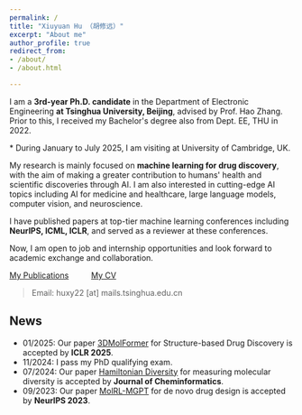 ```yaml
---
permalink: /
title: "Xiuyuan Hu （胡修远）"
excerpt: "About me"
author_profile: true
redirect_from: 
- /about/
- /about.html

---
```


I am a **3rd-year Ph.D. candidate** in the Department of Electronic Engineering **at Tsinghua University, Beijing**, advised by Prof. Hao Zhang. Prior to this, I received my Bachelor's degree also from Dept. EE, THU in 2022.

\* During January to July 2025, I am visiting at University of Cambridge, UK.

My research is mainly focused on **machine learning for drug discovery**, with the aim of making a greater contribution to humans' health and scientific discoveries through AI. I am also interested in cutting-edge AI topics including AI for medicine and healthcare, large language models, computer vision, and neuroscience. 

I have published papers at top-tier machine learning conferences including **NeurIPS, ICML, ICLR**, and served as a reviewer at these conferences.

Now, I am open to job and internship opportunities and look forward to academic exchange and collaboration.

[My Publications](https://hxyfighter.github.io/publications/) &emsp; &emsp; [My CV](https://hxyfighter.github.io/cv/)

> Email: huxy22 [at] mails.tsinghua.edu.cn

## News
* 01/2025: Our paper [3DMolFormer](https://arxiv.org/abs/2502.05107) for Structure-based Drug Discovery is accepted by **ICLR 2025**.
* 11/2024: I pass my PhD qualifying exam.
* 07/2024: Our paper [Hamiltonian Diversity](https://jcheminf.biomedcentral.com/articles/10.1186/s13321-024-00883-4) for measuring molecular diversity is accepted by **Journal of Cheminformatics**.
* 09/2023: Our paper [MolRL-MGPT](https://arxiv.org/abs/2401.06155) for de novo drug design is accepted by **NeurIPS 2023**.

